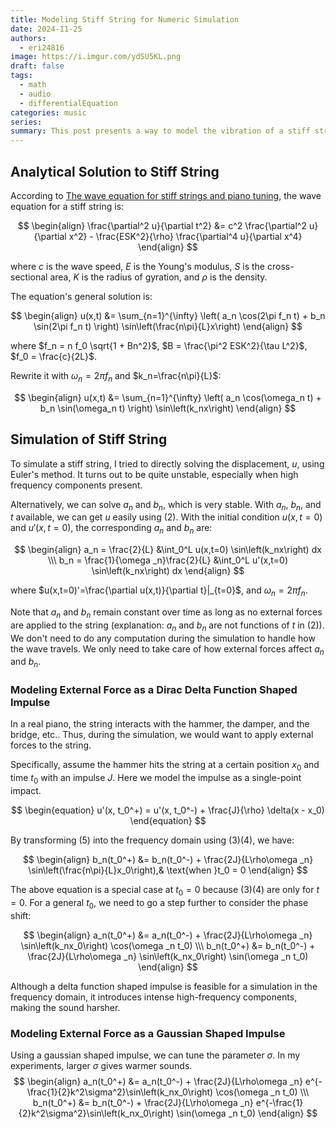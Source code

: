 ```yaml
---
title: Modeling Stiff String for Numeric Simulation
date: 2024-11-25
authors:
  - eri24816
image: https://i.imgur.com/ydSU5KL.png
draft: false
tags:
  - math
  - audio
  - differentialEquation
categories: music
series:
summary: This post presents a way to model the vibration of a stiff string and model the effects of external forces such as hammer impacts.
---
```

## Analytical Solution to Stiff String

According to [The wave equation for stiff strings and piano tuning](https://upcommons.upc.edu/bitstream/handle/2117/101752/GraciaSanz.piano.RSCM.2017.pdf), the wave equation for a stiff string is:

$$
\begin{align}
\frac{\partial^2 u}{\partial t^2} &= c^2 \frac{\partial^2 u}{\partial x^2} - \frac{ESK^2}{\rho} \frac{\partial^4 u}{\partial x^4}
\end{align}
$$

where $c$ is the wave speed, $E$ is the Young's modulus, $S$ is the cross-sectional area, $K$ is the radius of gyration, and $\rho$ is the density.

The equation's general solution is:

$$
\begin{align}
u(x,t) &= \sum_{n=1}^{\infty} \left( a_n \cos(2\pi f_n t) + b_n \sin(2\pi f_n t) \right) \sin\left(\frac{n\pi}{L}x\right)
\end{align}
$$

where $f_n = n f_0 \sqrt{1 + Bn^2}$, $B = \frac{\pi^2 ESK^2}{\tau L^2}$, $f_0 = \frac{c}{2L}$.

Rewrite it with $\omega_n=2\pi f_n$ and $k_n=\frac{n\pi}{L}$:

$$
\begin{align}
u(x,t) &= \sum_{n=1}^{\infty} \left( a_n \cos(\omega_n t) + b_n \sin(\omega_n t) \right) \sin\left(k_nx\right)
\end{align}
$$
## Simulation of Stiff String

To simulate a stiff string, I tried to directly solving the displacement, $u$, using Euler's method. It turns out to be quite unstable, especially when high frequency components present.

Alternatively, we can solve $a_n$ and $b_n$, which is very stable. With $a_n$, $b_n$, and $t$ available, we can get $u$ easily using (2). With the initial condition $u(x,t=0)$ and $u'(x,t=0)$, the corresponding $a_n$ and $b_n$ are:
  

$$
\begin{align}
a_n = \frac{2}{L} &\int_0^L u(x,t=0) \sin\left(k_nx\right) dx \\\
b_n = \frac{1}{\omega _n}\frac{2}{L} &\int_0^L u'(x,t=0) \sin\left(k_nx\right) dx
\end{align}
$$

where $u(x,t=0)'=\frac{\partial u(x,t)}{\partial t}|_{t=0}$, and $\omega_n=2\pi f_n$.

Note that $a_n$ and $b_n$ remain constant over time as long as no external forces are applied to the string (explanation: $a_n$ and $b_n$ are not functions of $t$ in $(2)$). We don't need to do any computation during the simulation to handle how the wave travels. We only need to take care of how external forces affect $a_n$ and $b_n$.
### Modeling External Force as a Dirac Delta Function Shaped Impulse

  
In a real piano, the string interacts with the hammer, the damper, and the bridge, etc.. Thus, during the simulation, we would want to apply external forces to the string.

Specifically, assume the hammer hits the string at a certain position $x_0$ and time $t_0$ with an impulse $J$. Here we model the impulse as a single-point impact.

$$
\begin{equation}
u'(x, t_0^+) = u'(x, t_0^-) +
\frac{J}{\rho} \delta(x - x_0)
\end{equation}
$$

By transforming (5) into the frequency domain using (3)(4), we have:

$$
\begin{align}
b_n(t_0^+) &= b_n(t_0^-) + \frac{2J}{L\rho\omega _n} \sin\left(\frac{n\pi}{L}x_0\right),& \text{when }t_0 = 0
\end{align}
$$

The above equation is a special case at $t_0 = 0$ because (3)(4) are only for $t = 0$. For a general $t_0$, we need to go a step further to consider the phase shift:

$$
\begin{align}
a_n(t_0^+) &= a_n(t_0^-) + \frac{2J}{L\rho\omega _n} \sin\left(k_nx_0\right) \cos(\omega _n t_0) \\\
b_n(t_0^+) &= b_n(t_0^-) + \frac{2J}{L\rho\omega _n} \sin\left(k_nx_0\right) \sin(\omega _n t_0)
\end{align}
$$

Although a delta function shaped impulse is feasible for a simulation in the frequency domain, it introduces intense high-frequency components, making the sound harsher.

### Modeling External Force as a Gaussian Shaped Impulse

Using a gaussian shaped impulse, we can tune the parameter $\sigma$. In my experiments, larger $\sigma$ gives warmer sounds. 
$$
\begin{align}
a_n(t_0^+) &= a_n(t_0^-) + \frac{2J}{L\rho\omega _n} e^{-\frac{1}{2}k^2\sigma^2}\sin\left(k_nx_0\right)  \cos(\omega _n t_0) \\\
b_n(t_0^+) &= b_n(t_0^-) + \frac{2J}{L\rho\omega _n} e^{-\frac{1}{2}k^2\sigma^2}\sin\left(k_nx_0\right) \sin(\omega _n t_0)
\end{align}
$$